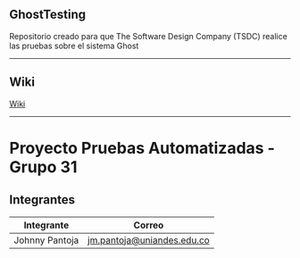 ## GhostTesting

Repositorio creado para que The Software Design Company (TSDC) realice las pruebas sobre el sistema Ghost
________________
## Wiki

[Wiki](https://github.com/JohnnyPantoja/GhostTSDCg31/wiki)
________________
# Proyecto Pruebas Automatizadas - Grupo 31

## Integrantes

| Integrante | Correo|
|--------|--------|
|    Johnny Pantoja    |    jm.pantoja@uniandes.edu.co    |

